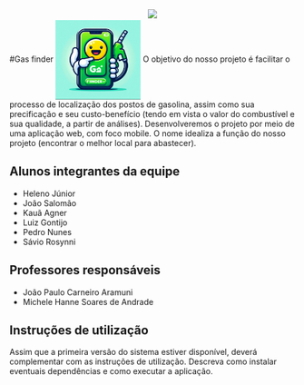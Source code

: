 <div align="center">
<img src="https://github.com/saviorosynni/saviorosynni/assets/161331798/6875d074-67c4-4b60-a76f-68a7f51f37de" width=150px/>
</div>
#Gas finder
<img align="center" alt="Header" src="https://github.com/ICEI-PUC-Minas-PMGES-TI/pmg-es-2024-1-ti1-2010200-gas-finder/blob/master/img-logo/logo%20gasfinder.jpg" width=150px height=140px />
O objetivo do nosso projeto é facilitar o processo de localização dos postos de gasolina, assim como sua precificação e seu custo-benefício (tendo em vista o valor do combustível e sua qualidade, a partir de análises). 
Desenvolveremos o projeto por meio de uma aplicação web, com foco mobile. 
O nome idealiza a função do nosso projeto (encontrar o melhor local para abastecer). 

## Alunos integrantes da equipe

* Heleno Júnior
* João Salomão
* Kauã Agner   
* Luiz Gontijo
* Pedro Nunes
* Sávio Rosynni 

## Professores responsáveis

* João Paulo Carneiro Aramuni
* Michele Hanne Soares de Andrade

## Instruções de utilização

Assim que a primeira versão do sistema estiver disponível, deverá complementar com as instruções de utilização. Descreva como instalar eventuais dependências e como executar a aplicação.
